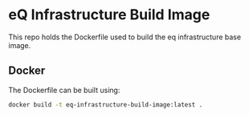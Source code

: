 # eQ Infrastructure Build Image

This repo holds the Dockerfile used to build the eq infrastructure base image.


## Docker
The Dockerfile can be built using:
```bash
docker build -t eq-infrastructure-build-image:latest .
```
